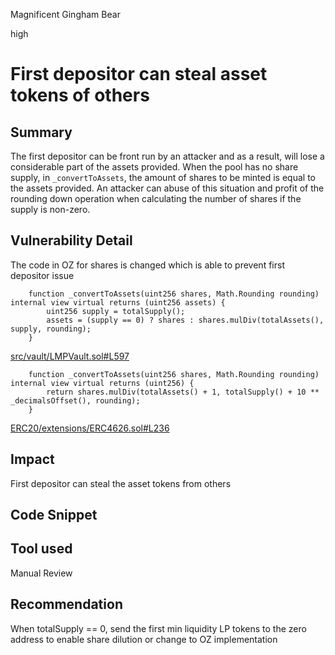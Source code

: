 Magnificent Gingham Bear

high

# First depositor can steal asset tokens of others

## Summary
The first depositor can be front run by an attacker and as a result, will lose a considerable
part of the assets provided.
When the pool has no share supply, in `_convertToAssets`, the amount of shares to be minted is
equal to the assets provided. An attacker can abuse of this situation and profit of the
rounding down operation when calculating the number of shares if the supply is non-zero.

## Vulnerability Detail
The code in OZ for shares is changed which is able to prevent first depositor issue

```solidity
    function _convertToAssets(uint256 shares, Math.Rounding rounding) internal view virtual returns (uint256 assets) {
        uint256 supply = totalSupply();
        assets = (supply == 0) ? shares : shares.mulDiv(totalAssets(), supply, rounding);
    }
```
[src/vault/LMPVault.sol#L597](https://github.com/sherlock-audit/2023-06-tokemak/blob/main/v2-core-audit-2023-07-14/src/vault/LMPVault.sol#L597)

```solidity
    function _convertToAssets(uint256 shares, Math.Rounding rounding) internal view virtual returns (uint256) {
        return shares.mulDiv(totalAssets() + 1, totalSupply() + 10 ** _decimalsOffset(), rounding);
    }
```
[ERC20/extensions/ERC4626.sol#L236](https://github.com/OpenZeppelin/openzeppelin-contracts/blob/master/contracts/token/ERC20/extensions/ERC4626.sol#L236)
## Impact
First depositor can steal the asset tokens from others
## Code Snippet

## Tool used

Manual Review

## Recommendation
When totalSupply == 0, send the first min liquidity LP tokens to the zero address to enable share dilution or change to OZ implementation